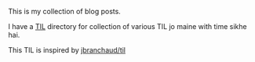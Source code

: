 This is my collection of blog posts. 

I have a [TIL](til/) directory for collection of various TIL jo maine with time
sikhe hai. 

This TIL is inspired by [jbranchaud/til](https://github.com/jbranchaud/til)
